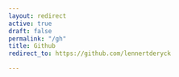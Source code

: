 ```yaml
---
layout: redirect
active: true
draft: false
permalink: "/gh"
title: Github
redirect_to: https://github.com/lennertderyck

---
```

